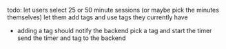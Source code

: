todo:
let users select 25 or 50 minute sessions (or maybe pick the minutes themselves)
let them add tags and use tags they currently have
-   adding a tag should notify the backend
pick a tag and start the timer
send the timer and tag to the backend